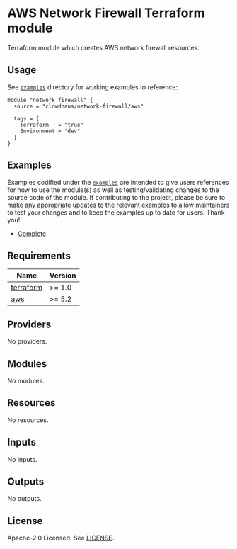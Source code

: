 # AWS Network Firewall Terraform module

Terraform module which creates AWS network firewall resources.

## Usage

See [`examples`](https://github.com/clowdhaus/terraform-aws-network-firewall/tree/main/examples) directory for working examples to reference:

```hcl
module "network_firewall" {
  source = "clowdhaus/network-firewall/aws"

  tags = {
    Terraform   = "true"
    Environment = "dev"
  }
}
```

## Examples

Examples codified under the [`examples`](https://github.com/clowdhaus/terraform-aws-network-firewall/tree/main/examples) are intended to give users references for how to use the module(s) as well as testing/validating changes to the source code of the module. If contributing to the project, please be sure to make any appropriate updates to the relevant examples to allow maintainers to test your changes and to keep the examples up to date for users. Thank you!

- [Complete](https://github.com/clowdhaus/terraform-aws-network-firewall/tree/main/examples/complete)

<!-- BEGINNING OF PRE-COMMIT-TERRAFORM DOCS HOOK -->
## Requirements

| Name | Version |
|------|---------|
| <a name="requirement_terraform"></a> [terraform](#requirement\_terraform) | >= 1.0 |
| <a name="requirement_aws"></a> [aws](#requirement\_aws) | >= 5.2 |

## Providers

No providers.

## Modules

No modules.

## Resources

No resources.

## Inputs

No inputs.

## Outputs

No outputs.
<!-- END OF PRE-COMMIT-TERRAFORM DOCS HOOK -->

## License

Apache-2.0 Licensed. See [LICENSE](https://github.com/clowdhaus/terraform-aws-network-firewall/blob/main/LICENSE).

